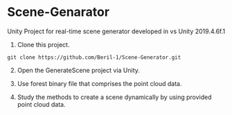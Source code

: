 # Scene-Genarator
Unity Project for real-time scene generator developed in vs Unity 2019.4.6f.1

1. Clone this project.
```
git clone https://github.com/Beril-1/Scene-Generator.git
```

2. Open the GenerateScene project via Unity.

3. Use forest binary file that comprises the point cloud data.

3. Study the methods to create a scene dynamically by using provided point cloud data.




